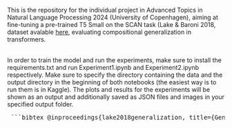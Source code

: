 This is the repository for the individual project in Advanced Topics in Natural Language Processing 2024 (University of Copenhagen), aiming at fine-tuning a pre-trained T5 Small on the SCAN task (Lake & Baroni 2018, dataset avalable [here](https://github.com/brendenlake/SCAN), evaluating compositional generalization in transformers.

<br>
In order to train the model and run the experiments, make sure to install the requirements.txt and run Experiment1.ipynb and Experiment2.ipynb respectively. Make sure to specify the directory containing the data and the output directory in the beginning of both notebooks (the easiest way is to run them is in Kaggle). The plots and results for the experiments will be shown as an output and additionally saved as JSON files and images in your specified output folder.
<br>


<pre> ```bibtex @inproceedings{lake2018generalization, title={Generalization without systematicity: On the compositional skills of sequence-to-sequence recurrent networks}, author={Lake, Brenden and Baroni, Marco}, booktitle={International conference on machine learning}, pages={2873--2882}, year={2018}, organization={PMLR} } ``` </pre>
